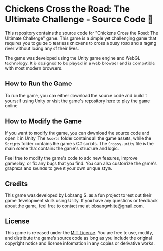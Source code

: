 # Chickens Cross the Road: The Ultimate Challenge - Source Code 💾

This repository contains the source code for "Chickens Cross the Road: The Ultimate Challenge" game. This game is a simple yet challenging game that requires you to guide 5 fearless chickens to cross a busy road and a raging river without losing any of their lives.

The game was developed using the Unity game engine and WebGL technology. It is designed to be played in a web browser and is compatible with most modern browsers.

## How to Run the Game

To run the game, you can either download the source code and build it yourself using Unity or visit the game's repository [here](https://github.com/ModernWestern/Crossy-game) to play the game online.

## How to Modify the Game

If you want to modify the game, you can download the source code and open it in Unity. The `Assets` folder contains all the game assets, while the `Scripts` folder contains the game's C# scripts. The `Crossy.unity` file is the main scene that contains the game's structure and logic.

Feel free to modify the game's code to add new features, improve gameplay, or fix any bugs that you find. You can also customize the game's graphics and sounds to give it your own unique style.

## Credits

This game was developed by Lobsang S. as a fun project to test out their game development skills using Unity. If you have any questions or feedback about the game, feel free to contact me at lobsangwhite@gmail.com.

## License

This game is released under the [MIT License](https://opensource.org/licenses/MIT). You are free to use, modify, and distribute the game's source code as long as you include the original copyright notice and license information in any copies or derivative works.

